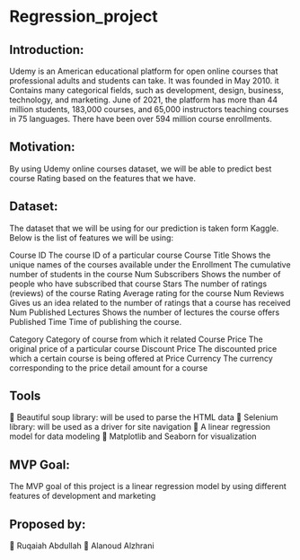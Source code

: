 # Regression_project

## Introduction:
Udemy is an American educational platform for open online courses that professional adults and students can take. It was founded in May 2010. it Contains many categorical fields, such as development, design, business, technology, and marketing.
June of 2021, the platform has more than 44 million students, 183,000 courses, and 65,000 instructors teaching courses in 75 languages. There have been over 594 million course enrollments.


## 	Motivation:

By using Udemy online courses dataset, we will be able to predict best course Rating based on the features that we have.


## 	Dataset:

The dataset that we will be using for our prediction is taken form Kaggle.
Below is the list of features we will be using:


Course ID	The course ID of a particular course
Course Title	Shows the unique names of the courses available under the
Enrollment	The cumulative number of students in the course
Num Subscribers	Shows the number of people who have subscribed that course
Stars	The number of ratings (reviews) of the course
Rating	Average rating for the course
Num Reviews	Gives us an idea related to the number of ratings that a course has received
Num Published Lectures	Shows the number of lectures the course offers
Published Time	Time of publishing the course.

Category	Category of course from which it related
Course Price	The original price of a particular course
Discount Price	The discounted price which a certain course is being offered at
Price Currency	The currency corresponding to the price detail amount for a course


## 	Tools
	Beautiful soup library: will be used to parse the HTML data
	Selenium library: will be used as a driver for site navigation
	A linear regression model for data modeling
	Matplotlib and Seaborn for visualization

## 	MVP Goal:
The MVP goal of this project is a linear regression model by using different features of development and marketing



##  Proposed by:
	Ruqaiah Abdullah
	Alanoud Alzhrani


